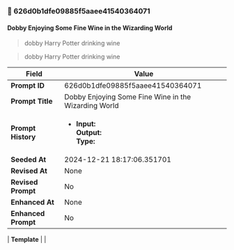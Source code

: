 

### 📜 626d0b1dfe09885f5aaee41540364071

#### Dobby Enjoying Some Fine Wine in the Wizarding World

> dobby Harry Potter drinking wine

> dobby Harry Potter drinking wine

| Field          | Value                                                                                                                                                                      |
|----------------|----------------------------------------------------------------------------------------------------------------------------------------------------------------------------|
| **Prompt ID**  | 626d0b1dfe09885f5aaee41540364071                                                                                                                                                            |
| **Prompt Title**  | Dobby Enjoying Some Fine Wine in the Wizarding World                                                                                                                                                            |
| **Prompt History** | <ul><li>**Input:**  <br> **Output:**  <br> **Type:** </li></ul> |
| **Seeded At** | 2024-12-21 18:17:06.351701                                                                                                                                                   |
| **Revised At** | None                                                                                                                                                   |
| **Revised Prompt** | No                                                                                                                                                                      |
| **Enhanced At** | None                                                                                                                                                  |
| **Enhanced Prompt** | No                                                                                                                                                                    |

| **Template**   |                                                                                                                                            |



